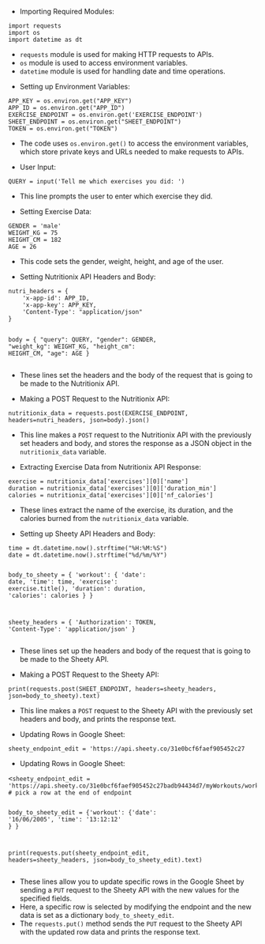 
<ul>
 <li>Importing Required Modules:</li>
</ul>
<pre><span></span><code><span>import</span> requests
<span>import</span> os
<span>import</span> datetime <span>as</span> dt
</code></pre>
<ul>
 <li><code>requests</code> module is used for making HTTP requests to APIs.</li>
 <li><code>os</code> module is used to access environment variables.</li>
 <li><code>datetime</code> module is used for handling date and time operations.</li>
</ul>
<ul>
 <li>Setting up Environment Variables:</li>
</ul>
<pre><span></span><code>APP_KEY = os.environ.<span>get</span>(<span>"APP_KEY"</span>)
APP_ID = os.environ.<span>get</span>(<span>"APP_ID"</span>)
EXERCISE_ENDPOINT = os.environ.<span>get</span>(<span>'EXERCISE_ENDPOINT'</span>)
SHEET_ENDPOINT = os.environ.<span>get</span>(<span>"SHEET_ENDPOINT"</span>)
TOKEN = os.environ.<span>get</span>(<span>"TOKEN"</span>)
</code></pre>
<ul>
 <li>The code uses <code>os.environ.get()</code> to access the environment variables, which store private keys and URLs needed to make requests to APIs.</li>
</ul>
<ul>
 <li>User Input:</li>
</ul>
<pre><span><code>QUERY = <span>input</span>(<span>'Tell me which exercises you did: '</span>)
</code></pre>
<ul>
 <li>This line prompts the user to enter which exercise they did.</li>
</ul>
<ul>
 <li>Setting Exercise Data:</li>
</ul>
<pre><span><code>GENDER = 'male'
WEIGHT_KG = 75
HEIGHT_CM = 182
AGE = 26
</code></pre>
<ul>
 <li>This code sets the gender, weight, height, and age of the user.</li>
</ul>
<ul>
 <li>Setting Nutritionix API Headers and Body:</li>
</ul>
<pre><span><code>nutri_headers = {
    'x-app-id': APP_ID,
    <span>'x-app-key'</span>: APP_KEY,
    <span>'Content-Type'</span>: <span>"application/json"</span>
}

<span>body</span> = {
    "query": QUERY,
    <span>"gender"</span>: GENDER,
    <span>"weight_kg"</span>: WEIGHT_KG,
    <span>"height_cm"</span>: HEIGHT_CM,
    <span>"age"</span>: AGE
}
</code></pre>
<ul>
 <li>These lines set the headers and the body of the request that is going to be made to the Nutritionix API.</li>
</ul>
<ul>
 <li>Making a POST Request to the Nutritionix API:</li>
</ul>
<pre><span><code>nutritionix_data = requests<span>.post</span>(EXERCISE_ENDPOINT, headers=nutri_headers, json=body)<span>.json</span>()
</code></pre>
<ul>
 <li>This line makes a <code>POST</code> request to the Nutritionix API with the previously set headers and body, and stores the response as a JSON object in the <code>nutritionix_data</code> variable.</li>
</ul>
<ul>
 <li>Extracting Exercise Data from Nutritionix API Response:</li>
</ul>
<pre><span><code>exercise = nutritionix_data<span>[<span>'exercises'</span>]</span><span>[0]</span><span>[<span>'name'</span>]</span>
duration = nutritionix_data<span>[<span>'exercises'</span>]</span><span>[0]</span><span>[<span>'duration_min'</span>]</span>
calories = nutritionix_data<span>[<span>'exercises'</span>]</span><span>[0]</span><span>[<span>'nf_calories'</span>]</span>
</code></pre>
<ul>
 <li>These lines extract the name of the exercise, its duration, and the calories burned from the <code>nutritionix_data</code> variable.</li>
</ul>
<ul>
 <li>Setting up Sheety API Headers and Body:</li>
</ul>
<pre><span><code><span>time</span> = dt.datetime.now().strftime(<span>"%H:%M:%S"</span>)
date = dt.datetime.now().strftime(<span>"%d/%m/%Y"</span>)

body_to_sheety = {
    <span>'workout'</span>: {
        <span>'date'</span>: date,
        <span>'time'</span>: <span>time</span>,
        <span>'exercise'</span>: exercise.title(),
        <span>'duration'</span>: duration,
        <span>'calories'</span>: calories
    }
}

sheety_headers = {
    <span>'Authorization'</span>: TOKEN,
    <span>'Content-Type'</span>: <span>'application/json'</span>
}
</code></pre>
<ul>
 <li>These lines set up the headers and body of the request that is going to be made to the Sheety API.</li>
</ul>
<ul>
 <li>Making a POST Request to the Sheety API:</li>
</ul>
<pre><code><span>print</span>(requests.post(SHEET_ENDPOINT, headers=sheety_headers, json=body_to_sheety)<span>.text</span>)
</code></pre>
<ul>
 <li>This line makes a <code>POST</code> request to the Sheety API with the previously set headers and body, and prints the response text.</li>
</ul>
<ul>
 <li>Updating Rows in Google Sheet:</li>
</ul>
<pre><span><code>sheety_endpoint_edit = <span>'https</span>:<span>//api.sheety.co/31e0bcf6faef905452c27</span>
</code></pre>

<ul>
 <li>Updating Rows in Google Sheet:</li>
</ul>
<pre><<code>sheety_endpoint_edit = <span>'https://api.sheety.co/31e0bcf6faef905452c27badb94434d7/myWorkouts/workouts/3'</span> <span># pick a row at the end of endpoint</span>

body_to_sheety_edit = {<span>'workout'</span>: {<span>'date'</span>: <span>'16/06/2005'</span>,
                                  <span>'time'</span>: <span>'13:12:12'</span>
                                   }
                      }

<span>print</span>(requests.put(sheety_endpoint_edit, headers=sheety_headers, json=body_to_sheety_edit).text)
</code></pre>
<ul>
 <li>These lines allow you to update specific rows in the Google Sheet by sending a <code>PUT</code> request to the Sheety API with the new values for the specified fields.</li>
 <li>Here, a specific row is selected by modifying the endpoint and the new data is set as a dictionary <code>body_to_sheety_edit</code>.</li>
 <li>The <code>requests.put()</code> method sends the <code>PUT</code> request to the Sheety API with the updated row data and prints the response text.</li>
</ul>
